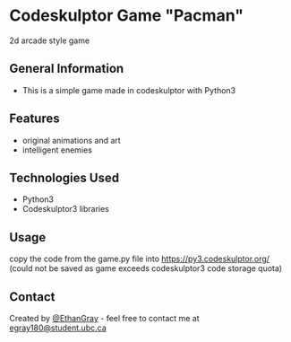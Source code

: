 # Codeskulptor Game "Pacman"
2d arcade style game 

## General Information
- This is a simple game made in codeskulptor with Python3

## Features
- original animations and art
- intelligent enemies 

## Technologies Used
- Python3
- Codeskulptor3 libraries

## Usage
copy the code from the game.py file into https://py3.codeskulptor.org/ (could not be saved as game exceeds codeskulptor3 code storage quota)


## Contact
Created by [@EthanGray](https://github.com/Egray180) - feel free to contact me at egray180@student.ubc.ca
